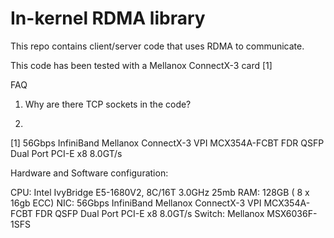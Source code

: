 # In-kernel RDMA library

This repo contains client/server code that uses RDMA to communicate.

This code has been tested with a Mellanox ConnectX-3 card [1]


FAQ

1. Why are there TCP sockets in the code?

2. 


[1]  56Gbps InfiniBand Mellanox ConnectX-3 VPI MCX354A-FCBT FDR QSFP Dual Port PCI-E x8 8.0GT/s

Hardware and Software configuration:

CPU: Intel IvyBridge E5-1680V2, 8C/16T 3.0GHz 25mb
RAM: 128GB ( 8 x 16gb ECC)
NIC: 56Gbps InfiniBand Mellanox ConnectX-3 VPI MCX354A-FCBT FDR QSFP Dual Port PCI-E x8 8.0GT/s
Switch: Mellanox MSX6036F-1SFS
